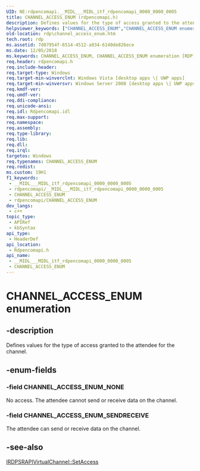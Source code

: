 ```yaml
---
UID: NE:rdpencomapi.__MIDL___MIDL_itf_rdpencomapi_0000_0000_0005
title: CHANNEL_ACCESS_ENUM (rdpencomapi.h)
description: Defines values for the type of access granted to the attendee for the channel.
helpviewer_keywords: ["CHANNEL_ACCESS_ENUM","CHANNEL_ACCESS_ENUM enumeration [RDP]","CHANNEL_ACCESS_ENUM_NONE","CHANNEL_ACCESS_ENUM_SENDRECEIVE","rdp.channel_access_enum","rdpencomapi/CHANNEL_ACCESS_ENUM","rdpencomapi/CHANNEL_ACCESS_ENUM_NONE","rdpencomapi/CHANNEL_ACCESS_ENUM_SENDRECEIVE"]
old-location: rdp\channel_access_enum.htm
tech.root: rdp
ms.assetid: 7d07954f-6514-4512-a934-6140de826ece
ms.date: 12/05/2018
ms.keywords: CHANNEL_ACCESS_ENUM, CHANNEL_ACCESS_ENUM enumeration [RDP], CHANNEL_ACCESS_ENUM_NONE, CHANNEL_ACCESS_ENUM_SENDRECEIVE, rdp.channel_access_enum, rdpencomapi/CHANNEL_ACCESS_ENUM, rdpencomapi/CHANNEL_ACCESS_ENUM_NONE, rdpencomapi/CHANNEL_ACCESS_ENUM_SENDRECEIVE
req.header: rdpencomapi.h
req.include-header: 
req.target-type: Windows
req.target-min-winverclnt: Windows Vista [desktop apps \| UWP apps]
req.target-min-winversvr: Windows Server 2008 [desktop apps \| UWP apps]
req.kmdf-ver: 
req.umdf-ver: 
req.ddi-compliance: 
req.unicode-ansi: 
req.idl: Rdpencomapi.idl
req.max-support: 
req.namespace: 
req.assembly: 
req.type-library: 
req.lib: 
req.dll: 
req.irql: 
targetos: Windows
req.typenames: CHANNEL_ACCESS_ENUM
req.redist: 
ms.custom: 19H1
f1_keywords:
 - __MIDL___MIDL_itf_rdpencomapi_0000_0000_0005
 - rdpencomapi/__MIDL___MIDL_itf_rdpencomapi_0000_0000_0005
 - CHANNEL_ACCESS_ENUM
 - rdpencomapi/CHANNEL_ACCESS_ENUM
dev_langs:
 - c++
topic_type:
 - APIRef
 - kbSyntax
api_type:
 - HeaderDef
api_location:
 - Rdpencomapi.h
api_name:
 - __MIDL___MIDL_itf_rdpencomapi_0000_0000_0005
 - CHANNEL_ACCESS_ENUM
---
```


# CHANNEL_ACCESS_ENUM enumeration


## -description

Defines values for the type of access granted to the attendee for the channel.

## -enum-fields

### -field CHANNEL_ACCESS_ENUM_NONE

No access. The attendee cannot send or receive data on the channel.

### -field CHANNEL_ACCESS_ENUM_SENDRECEIVE

The attendee can send or receive data on the channel.

## -see-also

<a href="/windows/desktop/api/rdpencomapi/nf-rdpencomapi-irdpsrapivirtualchannel-setaccess">IRDPSRAPIVirtualChannel::SetAccess</a>


